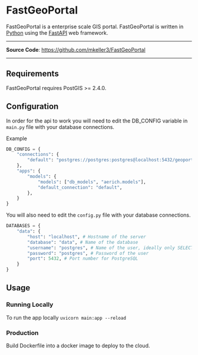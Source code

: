 # FastGeoPortal

FastGeoPortal is a enterprise scale GIS portal. FastGeoPortal is written in [Python](https://www.python.org/) using the [FastAPI](https://fastapi.tiangolo.com/) web framework. 

---

**Source Code**: <a href="https://github.com/mkeller3/FastGeoPortal" target="_blank">https://github.com/mkeller3/FastGeoPortal</a>

---

## Requirements

FastGeoPortal requires PostGIS >= 2.4.0.

## Configuration

In order for the api to work you will need to edit the  DB_CONFIG variable in `main.py` file with your database connections.

Example
```python
DB_CONFIG = {
    "connections": {
        "default": "postgres://postgres:postgres@localhost:5432/geoportal"
    },
    "apps": {
        "models": {
            "models": ["db_models", "aerich.models"],
            "default_connection": "default",
        },
    }
}
```

You will also need to edit the `config.py` file with your database connections.
```python
DATABASES = {
    "data": {
        "host": "localhost", # Hostname of the server
        "database": "data", # Name of the database
        "username": "postgres", # Name of the user, ideally only SELECT rights
        "password": "postgres", # Password of the user
        "port": 5432, # Port number for PostgreSQL
    }
}
```

## Usage

### Running Locally

To run the app locally `uvicorn main:app --reload`

### Production
Build Dockerfile into a docker image to deploy to the cloud.